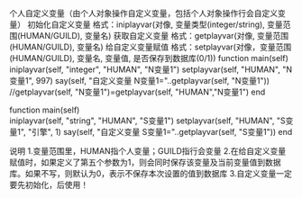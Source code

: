 个人自定义变量（由个人对象操作自定义变量，包括个人对象操作行会自定义变量）
初始化自定义变量
格式：iniplayvar(对像, 变量类型(integer/string), 变量范围(HUMAN/GUILD), 变量名)
获取自定义变量
格式：getplayvar(对像, 变量范围(HUMAN/GUILD), 变量名)
给自定义变量赋值
格式：setplayvar(对像，变量范围(HUMAN/GUILD), 变量名, 变量值, 是否保存到数据库(0/1))
function main(self)    
    iniplayvar(self, "integer", "HUMAN", "N变量1")
    setplayvar(self, "HUMAN", "N变量1", 997)
    say(self, "自定义变量 N变量1="..getplayvar(self, "N变量1"))   
    //getplayvar(self, "N变量1")=getplayvar(self, "HUMAN","N变量1")
end

function main(self)    
    iniplayvar(self, "string", "HUMAN", "S变量1")
    setplayvar(self, "HUMAN", "S变量1", "引擎", 1)
    say(self, "自定义变量 S变量1="..getplayvar(self, "S变量1"))
end

说明
1.变量范围里，HUMAN指个人变量；GUILD指行会变量
2.在给自定义变量赋值时，如果定义了第五个参数为1，则会同时保存该变量及当前变量值到数据库。如果不写，则默认为0，表示不保存本次设置的值到数据库
3.自定义变量一定要先初始化，后使用！